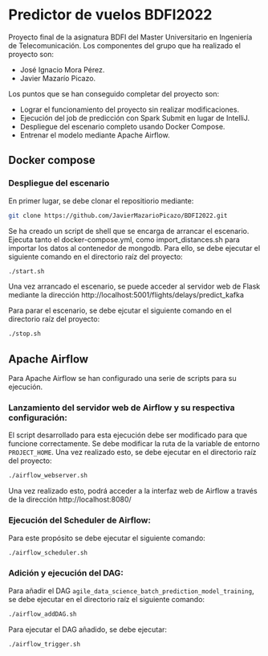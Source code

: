# Predictor de vuelos BDFI2022

Proyecto final de la asignatura BDFI del Master Universitario en Ingeniería de Telecomunicación. Los componentes del grupo que ha realizado el proyecto son:

- José Ignacio Mora Pérez.
- Javier Mazarío Picazo.

Los puntos que se han conseguido completar del proyecto son:

- Lograr el funcionamiento del proyecto sin realizar modificaciones.
- Ejecución del job de predicción con Spark Submit en lugar de IntelliJ.
- Despliegue del escenario completo usando Docker Compose.
- Entrenar el modelo mediante Apache Airflow.

## Docker compose

### Despliegue del escenario

En primer lugar, se debe clonar el repositiorio mediante:

```sh
git clone https://github.com/JavierMazarioPicazo/BDFI2022.git
```

Se ha creado un script de shell que se encarga de arrancar el escenario. Ejecuta tanto el docker-compose.yml, como import_distances.sh para importar los datos al contenedor de mongodb. Para ello, se debe ejecutar el siguiente comando en el directorio raíz del proyecto:

```sh
./start.sh
```
Una vez arrancado el escenario, se puede acceder al servidor web de Flask mediante la dirección http://localhost:5001/flights/delays/predict_kafka

Para parar el escenario, se debe ejcutar el siguiente comando en el directorio raíz del proyecto:

```sh
./stop.sh
```

## Apache Airflow

Para Apache Airflow se han configurado una serie de scripts para su ejecución.

### Lanzamiento del servidor web de Airflow y su respectiva configuración:

El script desarrollado para esta ejecución debe ser modificado para que funcione correctamente. Se debe modificar la ruta de la variable de entorno `PROJECT_HOME`. Una vez realizado esto, se debe ejecutar en el directorio raíz del proyecto:

```sh
./airflow_webserver.sh
```
Una vez realizado esto, podrá acceder a la interfaz web de Airflow a través de la dirección http://localhost:8080/

### Ejecución del Scheduler de Airflow:

Para este propósito se debe ejecutar el siguiente comando:

```sh
./airflow_scheduler.sh
```

### Adición y ejecución del DAG:

Para añadir el DAG `agile_data_science_batch_prediction_model_training`, se debe ejecutar en el directorio raíz el siguiente comando:

```sh
./airflow_addDAG.sh
```

Para ejecutar el DAG añadido, se debe ejecutar:

```sh
./airflow_trigger.sh
```
